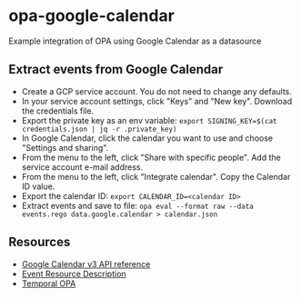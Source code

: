 # opa-google-calendar

Example integration of OPA using Google Calendar as a datasource

## Extract events from Google Calendar

* Create a GCP service account. You do not need to change any defaults.
* In your service account settings, click "Keys" and "New key". Download the credentials file.
* Export the private key as an env variable: `export SIGNING_KEY=$(cat credentials.json | jq -r .private_key)`
* In Google Calendar, click the calendar you want to use and choose "Settings and sharing".
* From the menu to the left, click "Share with specific people". Add the service account e-mail address.
* From the menu to the left, click "Integrate calendar". Copy the Calendar ID value.
* Export the calendar ID: `export CALENDAR_ID=<calendar ID>`
* Extract events and save to file: `opa eval --format raw --data events.rego data.google.calendar > calendar.json`

## Resources

* [Google Calendar v3 API reference](https://developers.google.com/calendar/api/v3/reference)
* [Event Resource Description](https://developers.google.com/calendar/api/v3/reference/events)
* [Temporal OPA](https://github.com/mhausenblas/temporal-opa)
